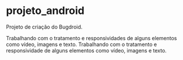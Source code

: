 # projeto_android
 Projeto de criação do Bugdroid.
 
 Trabalhando com o tratamento e responsividades de alguns elementos como vídeo, imagens e texto.
 Trabalhando com o tratamento e responsividade de alguns elementos como vídeo, imagens e texto.

